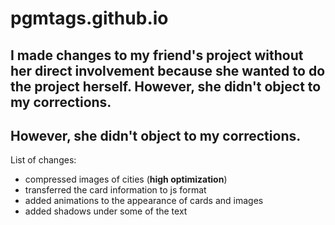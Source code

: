 # pgmtags.github.io

## I made changes to my friend's project without her direct involvement because she wanted to do the project herself. However, she didn't object to my corrections.
## However, she didn't object to my corrections.

List of changes:
* compressed images of cities (<b>high optimization</b>)
* transferred the card information to js format
* added animations to the appearance of cards and images
* added shadows under some of the text
